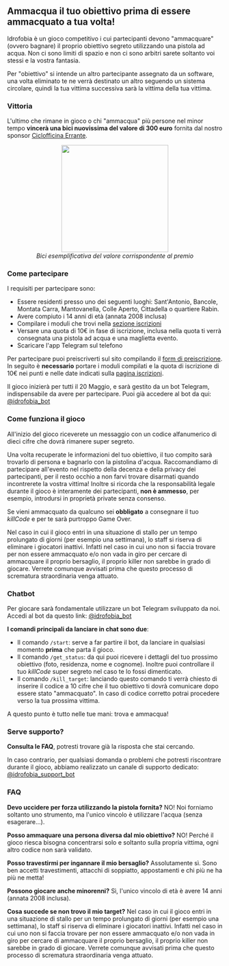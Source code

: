 ## Ammacqua il tuo obiettivo prima di essere ammacquato a tua volta!

Idrofobia è un gioco competitivo i cui partecipanti devono "ammacquare" (ovvero bagnare) il proprio obiettivo segreto utilizzando una pistola ad acqua. Non ci sono limiti di spazio e non ci sono arbitri sarete soltanto voi stessi e la vostra fantasia.

Per "obiettivo" si intende un altro partecipante assegnato da un software, una volta eliminato te ne verrà destinato un altro seguendo un sistema circolare, quindi la tua vittima successiva sarà la vittima della tua vittima.

### Vittoria
L'ultimo che rimane in gioco o chi "ammacqua" più persone nel minor tempo **vincerà una bici nuovissima del valore di 300 euro** fornita dal nostro sponsor [Ciclofficina Errante](https://ciclofficinaerrante.it/).

<p align="center">
  <img width="250px" src="/assets/images/bike.jpg"><br>
  <i>Bici esemplificativa del valore corrispondente al premio</i>
</p>

### Come partecipare
I requisiti per partecipare sono:
- Essere residenti presso uno dei seguenti luoghi: Sant'Antonio, Bancole, Montata Carra, Mantovanella, Colle Aperto, Cittadella o quartiere Rabin.
- Avere compiuto i 14 anni di età (annata 2008 inclusa)
- Compilare i moduli che trovi nella [sezione iscrizioni](https://festantonio.it/iscrizioni)
- Versare una quota di 10€ in fase di iscrizione, inclusa nella quota ti verrà consegnata una pistola ad acqua e una maglietta evento.
- Scaricare l'app Telegram sul telefono

Per partecipare puoi preiscriverti sul sito compilando il [form di preiscrizione](https://docs.google.com/forms/d/e/1FAIpQLScWabtO2mgcpSlJvK08YILPseFynzz0g-v6NzbMiWH7PWErzg/viewform).
In seguito è **necessario** portare i moduli compilati e la quota di iscrizione di 10€ nei punti e nelle date indicati sulla [pagina iscrizioni](https://festantonio.it/iscrizioni).

Il gioco inizierà per tutti il 20 Maggio, e sarà gestito da un bot Telegram, indispensabile da avere per partecipare. Puoi già accedere al bot da qui: [@idrofobia_bot](https://t.me/idrofobia_bot)
 
### Come funziona il gioco

All'inizio del gioco riceverete un messaggio con un codice alfanumerico di dieci cifre che dovrà rimanere super segreto.

Una volta recuperate le informazioni del tuo obiettivo, il tuo compito sarà trovarlo di persona e bagnarlo con la pistolina d'acqua. Raccomandiamo di partecipare all'evento nel rispetto della decenza e della privacy dei partecipanti, per il resto occhio a non farvi trovare disarmati quando incontrerete la vostra vittima! Inoltre si ricorda che la responsabilità legale durante il gioco è interamente dei partecipanti, **non è ammesso**, per esempio, introdursi in proprietà private senza consenso.

Se vieni ammacquato da qualcuno sei **obbligato** a consegnare il tuo *killCode* e per te sarà purtroppo Game Over.

Nel caso in cui il gioco entri in una situazione di stallo per un tempo prolungato di giorni (per esempio una settimana), lo staff si riserva di eliminare i giocatori inattivi. Infatti nel caso in cui uno non si faccia trovare per non essere ammacquato e/o non vada in giro per cercare di ammacquare il proprio bersaglio, il proprio killer non sarebbe in grado di giocare. Verrete comunque avvisati prima che questo processo di scrematura straordinaria venga attuato.

### Chatbot

Per giocare sarà fondamentale utilizzare un bot Telegram sviluppato da noi. Accedi al bot da questo link:  [@idrofobia_bot](https://t.me/idrofobia_bot)

**I comandi principali da lanciare in chat sono due**:
- Il comando `/start`: serve a far partire il bot, da lanciare in qualsiasi momento **prima** che parta il gioco.
- Il comando `/get_status`: da qui puoi ricevere i dettagli del tuo prossimo obiettivo (foto, residenza, nome e cognome). Inoltre puoi controllare il tuo *killCode* super segreto nel caso te lo fossi dimenticato.
- Il comando `/kill_target`: lanciando questo comando ti verrà chiesto di inserire il codice a 10 cifre che il tuo obiettivo ti dovrà comunicare dopo essere stato "ammacquato". In caso di codice corretto potrai procedere verso la tua prossima vittima.

A questo punto è tutto nelle tue mani: trova e ammacqua!
 
### Serve supporto?

**Consulta le FAQ**, potresti trovare già la risposta che stai cercando.

In caso contrario, per qualsiasi domanda o problemi che potresti riscontrare durante il gioco, abbiamo realizzato un canale di supporto dedicato: [@idrofobia_support_bot](https://t.me/idrofobia_support_bot)

### FAQ
 
**Devo uccidere per forza utilizzando la pistola fornita?**
NO! Noi forniamo soltanto uno strumento, ma l'unico vincolo è utilizzare l'acqua (senza esagerare...).
 
**Posso ammaquare una persona diversa dal mio obiettivo?**
NO! Perché il gioco riesca bisogna concentrarsi solo e soltanto sulla propria vittima, ogni altro codice non sarà validato.
 
**Posso travestirmi per ingannare il mio bersaglio?**
Assolutamente sì. Sono ben accetti travestimenti, attacchi di soppiatto, appostamenti e chi più ne ha più ne metta!
 
**Possono giocare anche minorenni?**
Sì, l'unico vincolo di età è avere 14 anni (annata 2008 inclusa).

**Cosa succede se non trovo il mio target?**
Nel caso in cui il gioco entri in una situazione di stallo per un tempo prolungato di giorni (per esempio una settimana), lo staff si riserva di eliminare i giocatori inattivi. Infatti nel caso in cui uno non si faccia trovare per non essere ammacquato e/o non vada in giro per cercare di ammacquare il proprio bersaglio, il proprio killer non sarebbe in grado di giocare. Verrete comunque avvisati prima che questo processo di scrematura straordinaria venga attuato.

